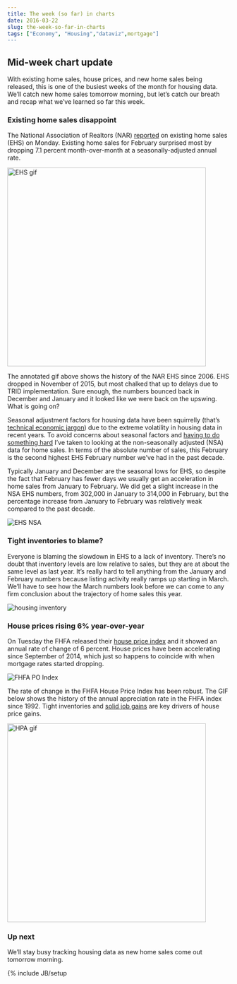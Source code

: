```yaml
---
title: The week (so far) in charts
date: 2016-03-22
slug: the-week-so-far-in-charts
tags: ["Economy", "Housing","dataviz",mortgage"]
---
```


## Mid-week chart update

With existing home sales, house prices, and new home sales being released, this is one of the busiest weeks of the month for housing data.  We’ll catch new home sales tomorrow morning, but let’s catch our breath and recap what we’ve learned so far this week.

### Existing home sales disappoint

The National Association of Realtors (NAR) <a href="http://www.realtor.org/topics/existing-home-sales">reported</a> on existing home sales (EHS) on Monday. Existing home sales for February surprised most by dropping 7.1 percent month-over-month at a seasonally-adjusted annual rate.  

<img src="../../../../img/charts_mar_22_2016/sales_3_21_2016_notes.gif" alt="EHS gif" style="width: 450px;"/>

The annotated gif above shows the history of the NAR EHS since 2006.  EHS dropped in November of 2015, but most chalked that up to delays due to TRID implementation. Sure enough, the numbers bounced back in December and January and it looked like we were back on the upswing. What is going on?

Seasonal adjustment factors for housing data have been squirrelly (that’s <a href="http://dilbert.com/strip/2015-03-27">technical economic jargon</a>) due to the extreme volatility in housing data in recent years. To avoid concerns about seasonal factors and <a href="http://www.sciencedirect.com/science/article/pii/030440769090080D">having to do something hard</a> I’ve taken to looking at the non-seasonally adjusted (NSA) data for home sales.
In terms of the absolute number of sales, this February is the second highest EHS February number we’ve had in the past decade. 

Typically January and December are the seasonal lows for EHS, so despite the fact that February has fewer days we usually get an acceleration in home sales from January to February.  We did get a slight increase in the NSA EHS numbers, from 302,000 in January to 314,000 in February, but the percentage increase from January to February was relatively weak compared to the past decade.

<img src="../../../../img/charts_mar_22_2016/EHS1.jpg" alt="EHS NSA"/>

### Tight inventories to blame?

Everyone is blaming the slowdown in EHS to a lack of inventory. There’s no doubt that inventory levels are low relative to sales, but they are at about the same level as last year.  It’s really hard to tell anything from the January and February numbers because listing activity really ramps up starting in March. We’ll have to see how the March numbers look before we can come to any firm conclusion about the trajectory of home sales this year.

<img src="../../../../img/charts_mar_22_2016/Inv.jpg" alt="housing inventory"/>

### House prices rising 6% year-over-year

On Tuesday the FHFA released their <a href="https://www.fhfa.gov/DataTools/Downloads/Pages/House-Price-Index.aspx">house price index</a> and it showed an annual rate of change of 6 percent.  House prices have been accelerating since September of 2014, which just so happens to coincide with when mortgage rates started dropping.

<img src="../../../../img/charts_mar_22_2016/FHFA2.jpg" alt="FHFA PO Index"/>

The rate of change in the FHFA House Price Index has been robust.  The GIF below shows the history of the annual appreciation rate in the FHFA index since 1992. Tight inventories and <a href="http://lenkiefer.com/2016/03/05/what-the-february-jobs-numbers-mean-for-housing">solid job gains</a> are key drivers of house price gains.

<img src="../../../../img/charts_mar_22_2016/hpa_3_22_2016.gif" alt="HPA gif" style="width: 450px;"/>

### Up next
We’ll stay busy tracking housing data as new home sales come out tomorrow morning.

{% include JB/setup 
